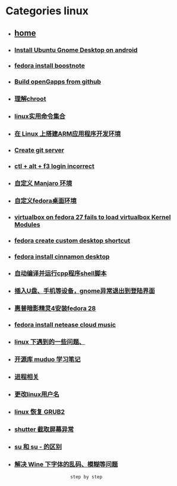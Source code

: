 # Categories linux
* ## [home](../README.md)
* ### [Install Ubuntu Gnome Desktop on android](androidInstalUbuntu.md)
* ### [fedora install boostnote](boostnote.md)
* ### [Build openGapps from github](buildOpengapps.md)
* ### [理解chroot](chroot.md)
* ### [linux实用命令集合](command.md)
* ### [在 Linux 上搭建ARM应用程序开发环境](createArmDebugEnv.md)
* ### [Create git server](createGitServer.md)
* ### [ctl + alt + f3 login incorrect](ctrl_alt_f3_login_incorrect.md)
* ### [自定义 Manjaro 环境](customManjaroEnv.md)
* ### [自定义fedora桌面环境](custom_desktop_env.md)
* ### [virtualbox on fedora 27 fails to load virtualbox Kernel Modules](failsToLoadVirtualBoxKernelModules.md)
* ### [fedora create custom desktop shortcut](fedoraCreateCustomDesktopShortcut.md)
* ### [fedora install cinnamon desktop](fedoraInstallCinnamonDesktop.md)
* ### [自动编译并运行cpp程序shell脚本](gen_cpp_bin.md)
* ### [插入U盘、手机等设备，gnome异常退出到登陆界面](gnomeUSBError.md)
* ### [惠普暗影精灵4安装fedora 28](hpOmenInstallFedora.md)
* ### [fedora install netease cloud music](install-netease-cloud-music.md)
* ### [linux 下遇到的一些问题、](linux.md)
* ### [开源库 muduo 学习笔记](muduo.md)
* ### [进程相关](process.md)
* ### [更改linux用户名](rename_linux_user.md)
* ### [linux 恢复 GRUB2](restoreGRUB2.md)
* ### [shutter 截取屏幕异常](shutterException.md)
* ### [su 和 su - 的区别](su_diff_su-.md)
* ### [解决 Wine 下字体的乱码、模糊等问题](wineFontProblem.md)
                           step by step